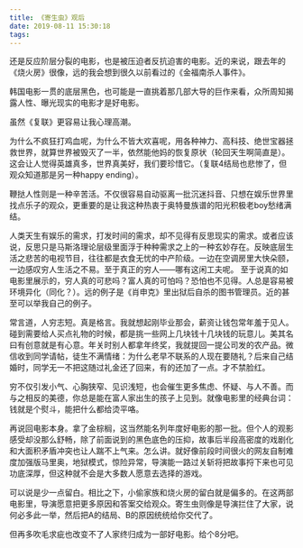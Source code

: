 ```yaml
---
title: 《寄生虫》观后
date: 2019-08-11 15:30:18
tags:
---
```


还是反应阶层分裂的电影，也是被压迫者反抗迫害的电影。近的来说，跟去年的《烧火房》很像，远的我会想到很久以前看过的《金福南杀人事件》。

韩国电影一贯的底层黑色，也可能是一直挑着那几部大导的巨作来看，众所周知揭露人性、曝光现实的电影才是好电影。

虽然《复联》更容易让我心理高潮。

为什么不疯狂打鸡血呢，为什么不皆大欢喜呢，用各种神力、高科技、绝世宝器拯救世界，就算世界被毁灭了一半，依然能他妈的恢复原状（轮回天生啊简直是）。这会让人觉得英雄真多，世界真美好，我们要珍惜它。（复联4结局也悲惨了，但观众知道那是另一种happy ending）。

 <!--more-->

鞭挞人性则是一种辛苦活。不仅很容易自动驱离一批沉迷抖音、只想在娱乐世界里找点乐子的观众，更重要的是让我这种热衷于奥特曼族谱的阳光积极老boy愁绪满结。

人类天生有娱乐的需求，打发时间的需求，却不见得有反思现实的需求。或者应该说，反思只是马斯洛理论层级里面浮于种种需求之上的一种玄妙存在。反映底层生活之悲苦的电视节目，往往都是衣食无忧的中产阶级。一边在空调房里大快朵颐，一边感叹穷人生活之不易。至于真正的穷人——哪有这闲工夫呢。
至于说真的如电影里展示的，穷人真的可悲吗？富人真的可怕吗？恐怕也不见得。人总是容易被环境异化（同化？）。远的例子是《肖申克》里出狱后自杀的图书管理员。近的甚至可以举我自己的例子。

常言道，人穷志短。真是格言。我就想起刚毕业那会，薪资让钱包常年羞于见人。碰到需要给人买点礼物的时候，都是挑一些网上几块钱十几块钱的玩意儿。美其名曰有创意就是有心意。年关时别人都拿年终奖，我就提回一提公司发的农产品。微信收到同学请帖，徒生不满情绪：为什么老早不联系的人现在要随礼？后来自己结婚时，同学无一不把这随过礼金还了回来，有的还加了一点。才不禁脸红。

穷不仅引发小气、心胸狭窄、见识浅短，也会催生更多焦虑、怀疑、与人不善。而与之相反的美德，你总是能在富人家出生的孩子上见到。就像电影里的经典台词：钱就是个熨斗，能把什么都给烫平咯。

再说回电影本身。拿了金棕榈，这当然能名列年度好电影的那一批。但个人的观影感受却没那么舒畅，除了前面说到的黑色底色的压抑，故事后半段高密度的戏剧化和大面积矛盾冲突也让人踹不上气来。怎么讲。就好像前段时间很火的网友自制难度加强版马里奥，地狱模式，惊险异常，导演能一路过关斩将把故事捋下来也可见功底深厚，但这种就不会是大多数人愿意去选择的游戏。

可以说是少一点留白。相比之下，小偷家族和烧火房的留白就是偏多的。在这两部电影里，导演愿意把更多原因和答案交给观众。寄生虫则像是导演拦住了大家，说何必多此一举，然后把A的结局、B的原因统统给你交代了。

但再多吹毛求疵也改变不了人家终归成为一部好电影。给个8分吧。
